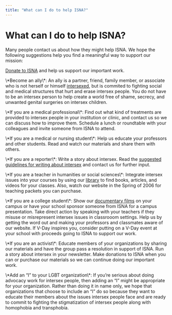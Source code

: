 ```yaml
---
title: "What can I do to help ISNA?"
---
```


# What can I do to help ISNA?

<p>Many people contact us about how they might help <span class="caps">ISNA</span>. We hope the following suggestions help you find a meaningful way to support our mission:  </p>

<p><a href="/donate">Donate to <span class="caps">ISNA</span></a> and help us support our important work.  </p>

<p>\*Become an ally\*: An ally is a partner, friend, family member, or associate who is not herself or himself <a href="/faq/what_is_intersex">intersexed</a>, but is commited to fighting social and medical structures that hurt and erase intersex people. You do not have to be an intersex person to help create a world free of shame, secrecy, and unwanted genital surgeries on intersex children.  </p>

<p>\*If you are a medical professional\*: Find out what kind of treatments are provided to intersex people in your institution or clinic, and contact us so we can discuss how to improve them. Schedule a lunch or roundtable with your colleagues and invite someone from <span class="caps">ISNA</span> to attend.  </p>

<p>\*If you are a medical or nursing student\*: Help us educate your professors and other students. Read and watch our materials and share them with others.  </p>

<p>\*If you are a reporter\*: Write a story about intersex. Read the <a href="/node/977">suggested guidelines for writing about intersex</a> and contact us for further input.  </p>

<p>\*If you are a teacher in humanities or social sciences\*: Integrate intersex issues into your courses by using our <a href="/taxonomy/term/7">library</a> to find books, articles, and videos for your classes. Also, watch our website in the Spring of 2006 for teaching packets you can purchase.  </p>

<p>\*If you are a college student\*: Show our <a href="/videos">documentary films</a> on your campus or have your school sponsor someone from <span class="caps">ISNA</span> for a campus presentation. Take direct action by speaking with your teachers if they misuse or misrepresent intersex issues in classrooom settings. Help us by getting the word out and making your professors and classmates aware of our website. If V-Day inspires you, consider putting on a V-Day event at your school with proceeds going to <span class="caps">ISNA</span> to support our work.  </p>

<p>\*If you are an activist\*: Educate members of your organizations by sharing our materials and have the group pass a resolution in support of <span class="caps">ISNA</span>. Run a story about intersex in your newsletter. Make donations to <span class="caps">ISNA</span> when you can or purchase our materials so we can continue doing our important work.  </p>

<p>\*Add an &#8220;I&#8221; to your <span class="caps">LGBT</span> organization\*: If you&#8217;re serious about doing advocacy work for intersex people, then adding an &#8220;I&#8221; might be appropriate for your organization. Rather than doing it in name only, we hope that organizations that choose to include an &#8220;I&#8221; do so because they want to educate their members about the issues intersex people face and are ready to commit to fighting the stigmatization of intersex people along with homophobia and transphobia.</p>